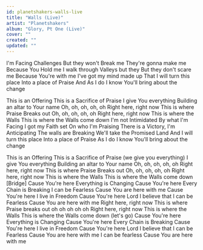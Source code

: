 ```yaml
---
id: planetshakers-walls-live
title: "Walls (Live)"
artist: "Planetshakers"
album: "Glory, Pt One (Live)"
cover: ""
created: ""
updated: ""
---
```


I'm Facing Challenges
But they won't Break me
They're gonna make me
Because You Hold me
I walk through Valleys but they
But they don't scare me
Because You're with me
I've got my mind made up
That I will turn this place
Into a place of Praise
And As I do I know
You'll bring about the change

This is an Offering
This is a Sacrifice of Praise
I give You everything
Building an altar to Your name
Oh, oh, oh, oh, oh
Right here, right now
This is where Praise Breaks out
Oh, oh, oh, oh, oh
Right here, right now
This is where the Walls
This is where the Walls come down
I'm not Intimidated
By what I'm Facing
I got my Faith set
On who I'm Praising
There is a Victory, I'm Anticipating
The walls are Breaking
We'll take the Promised Land
And I will turn this place
Into a place of Praise
As I do I know
You'll bring about the change

This is an Offering
This is a Sacrifice of Praise
(we give you everything)
I give You everything
Building an altar to Your name
Oh, oh, oh, oh, oh
Right here, right now
This is where Praise Breaks out
Oh, oh, oh, oh, oh
Right here, right now
This is where the Walls
This is where the Walls come down
[Bridge]
Cause You're here
Everything is Changing
Cause You're here
Every Chain is Breaking
I can be Fearless
Cause You are here with me
Cause You're here
I live in Freedom
Cause You're here
Lord I believe that
I can be Fearless
Cause You are here with me
Right here, right now
This is where Praise breaks out
oh oh oh oh oh
Right here, right now
This is where the Walls
This is where the Walls come down
(let's go)
Cause You're here
Everything is Changing
Cause You're here
Every Chain is Breaking
Cause You're here
I live in Freedom
Cause You're here
Lord I believe that
I can be Fearless
Cause You are here with me
I can be fearless
Cause You are here with me
